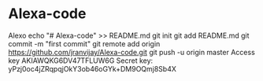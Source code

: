 # Alexa-code
Alexo
echo "# Alexa-code" >> README.md
git init
git add README.md
git commit -m "first commit"
git remote add origin https://github.com/jranvijay/Alexa-code.git
git push -u origin master
Access key AKIAWQKG6DV47TFLUW6G
Secret key: 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
